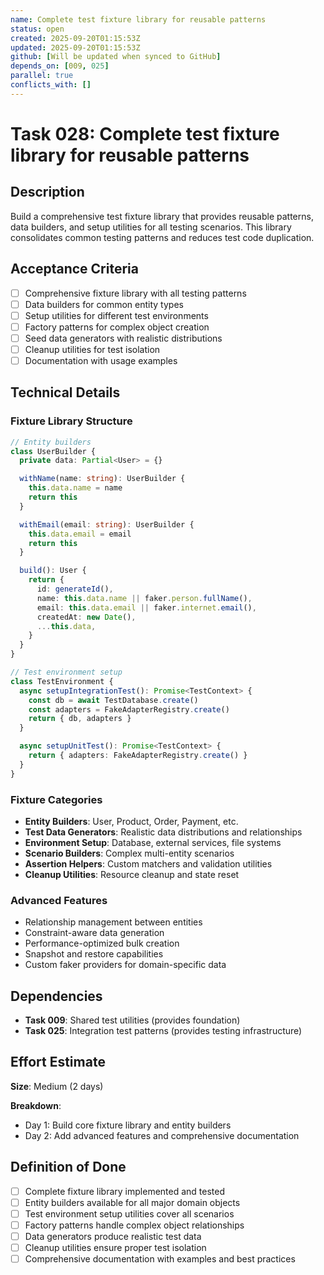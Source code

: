 ```yaml
---
name: Complete test fixture library for reusable patterns
status: open
created: 2025-09-20T01:15:53Z
updated: 2025-09-20T01:15:53Z
github: [Will be updated when synced to GitHub]
depends_on: [009, 025]
parallel: true
conflicts_with: []
---
```


# Task 028: Complete test fixture library for reusable patterns

## Description

Build a comprehensive test fixture library that provides reusable patterns, data
builders, and setup utilities for all testing scenarios. This library
consolidates common testing patterns and reduces test code duplication.

## Acceptance Criteria

- [ ] Comprehensive fixture library with all testing patterns
- [ ] Data builders for common entity types
- [ ] Setup utilities for different test environments
- [ ] Factory patterns for complex object creation
- [ ] Seed data generators with realistic distributions
- [ ] Cleanup utilities for test isolation
- [ ] Documentation with usage examples

## Technical Details

### Fixture Library Structure

```typescript
// Entity builders
class UserBuilder {
  private data: Partial<User> = {}

  withName(name: string): UserBuilder {
    this.data.name = name
    return this
  }

  withEmail(email: string): UserBuilder {
    this.data.email = email
    return this
  }

  build(): User {
    return {
      id: generateId(),
      name: this.data.name || faker.person.fullName(),
      email: this.data.email || faker.internet.email(),
      createdAt: new Date(),
      ...this.data,
    }
  }
}

// Test environment setup
class TestEnvironment {
  async setupIntegrationTest(): Promise<TestContext> {
    const db = await TestDatabase.create()
    const adapters = FakeAdapterRegistry.create()
    return { db, adapters }
  }

  async setupUnitTest(): Promise<TestContext> {
    return { adapters: FakeAdapterRegistry.create() }
  }
}
```

### Fixture Categories

- **Entity Builders**: User, Product, Order, Payment, etc.
- **Test Data Generators**: Realistic data distributions and relationships
- **Environment Setup**: Database, external services, file systems
- **Scenario Builders**: Complex multi-entity scenarios
- **Assertion Helpers**: Custom matchers and validation utilities
- **Cleanup Utilities**: Resource cleanup and state reset

### Advanced Features

- Relationship management between entities
- Constraint-aware data generation
- Performance-optimized bulk creation
- Snapshot and restore capabilities
- Custom faker providers for domain-specific data

## Dependencies

- **Task 009**: Shared test utilities (provides foundation)
- **Task 025**: Integration test patterns (provides testing infrastructure)

## Effort Estimate

**Size**: Medium (2 days)

**Breakdown**:

- Day 1: Build core fixture library and entity builders
- Day 2: Add advanced features and comprehensive documentation

## Definition of Done

- [ ] Complete fixture library implemented and tested
- [ ] Entity builders available for all major domain objects
- [ ] Test environment setup utilities cover all scenarios
- [ ] Factory patterns handle complex object relationships
- [ ] Data generators produce realistic test data
- [ ] Cleanup utilities ensure proper test isolation
- [ ] Comprehensive documentation with examples and best practices
